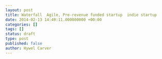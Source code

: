 ```yaml
---
layout: post
title: Waterfall  Agile, Pre-revenue funded startup  indie startup
date: 2014-02-13 14:49:11.000000000 +00:00
categories: []
tags: []
status: draft
type: post
published: false
author: Hywel Carver
---
```

